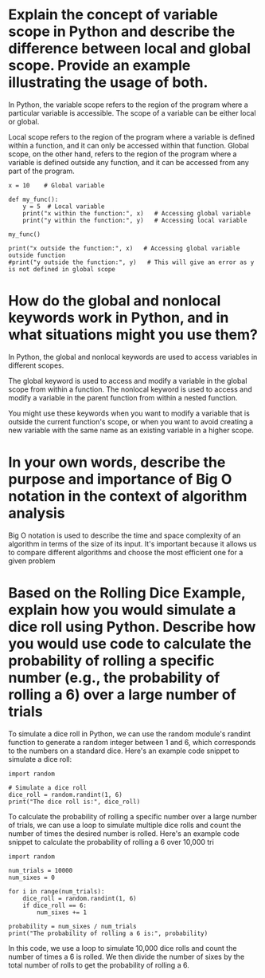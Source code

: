 # Explain the concept of variable scope in Python and describe the difference between local and global scope. Provide an example illustrating the usage of both.
In Python, the variable scope refers to the region of the program where a particular variable is accessible. The scope of a variable can be either local or global.

Local scope refers to the region of the program where a variable is defined within a function, and it can only be accessed within that function. Global scope, on the other hand, refers to the region of the program where a variable is defined outside any function, and it can be accessed from any part of the program.
```
x = 10    # Global variable

def my_func():
    y = 5  # Local variable
    print("x within the function:", x)   # Accessing global variable
    print("y within the function:", y)   # Accessing local variable

my_func()

print("x outside the function:", x)   # Accessing global variable outside function
#print("y outside the function:", y)   # This will give an error as y is not defined in global scope

```
# How do the global and nonlocal keywords work in Python, and in what situations might you use them?
In Python, the global and nonlocal keywords are used to access variables in different scopes.

The global keyword is used to access and modify a variable in the global scope from within a function. The nonlocal keyword is used to access and modify a variable in the parent function from within a nested function.

You might use these keywords when you want to modify a variable that is outside the current function's scope, or when you want to avoid creating a new variable with the same name as an existing variable in a higher scope.

# In your own words, describe the purpose and importance of Big O notation in the context of algorithm analysis
Big O notation is used to describe the time and space complexity of an algorithm in terms of the size of its input. It's important because it allows us to compare different algorithms and choose the most efficient one for a given problem



# Based on the Rolling Dice Example, explain how you would simulate a dice roll using Python. Describe how you would use code to calculate the probability of rolling a specific number (e.g., the probability of rolling a 6) over a large number of trials

To simulate a dice roll in Python, we can use the random module's randint function to generate a random integer between 1 and 6, which corresponds to the numbers on a standard dice. Here's an example code snippet to simulate a dice roll:
```
import random

# Simulate a dice roll
dice_roll = random.randint(1, 6)
print("The dice roll is:", dice_roll)

```
To calculate the probability of rolling a specific number over a large number of trials, we can use a loop to simulate multiple dice rolls and count the number of times the desired number is rolled. Here's an example code snippet to calculate the probability of rolling a 6 over 10,000 tri
```
import random

num_trials = 10000
num_sixes = 0

for i in range(num_trials):
    dice_roll = random.randint(1, 6)
    if dice_roll == 6:
        num_sixes += 1

probability = num_sixes / num_trials
print("The probability of rolling a 6 is:", probability)

```

In this code, we use a loop to simulate 10,000 dice rolls and count the number of times a 6 is rolled. We then divide the number of sixes by the total number of rolls to get the probability of rolling a 6.
